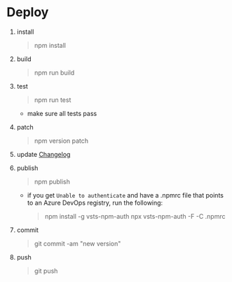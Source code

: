 # Deploy

1. install

    > npm install

1. build

    > npm run build

1. test

    > npm run test

    - make sure all tests pass

1. patch

    > npm version patch

1. update [Changelog](../CHANGELOG.md)

1. publish

    > npm publish

    - if you get `Unable to authenticate` and have a .npmrc file that points to an Azure DevOps registry, run the following:
        > npm install -g vsts-npm-auth
        > npx vsts-npm-auth -F -C .npmrc

1. commit

    > git commit -am "new version"

1. push
    > git push
